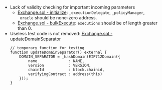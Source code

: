 * Lack of validity checking for important incoming parameters 
  - [Exchange.sol - initialize](https://github.com/code-423n4/2022-11-non-fungible/blob/323b7cbf607425dd81da96c0777c8b12e800305d/contracts/Exchange.sol#L112-L117): `_executionDelegate`, `_policyManager`, `_oracle` should be none-zero address.
  - [Exchange.sol - bulkExecute](https://github.com/code-423n4/2022-11-non-fungible/blob/323b7cbf607425dd81da96c0777c8b12e800305d/contracts/Exchange.sol#L168): `executions` should be of length greater than 0.
* Useless test code is not removed: [Exchange.sol - updateDomainSeparator](https://github.com/code-423n4/2022-11-non-fungible/blob/323b7cbf607425dd81da96c0777c8b12e800305d/contracts/Exchange.sol#L134-L142)
  ```
  // temporary function for testing
  function updateDomainSeparator() external {
      DOMAIN_SEPARATOR = _hashDomain(EIP712Domain({
          name              : NAME,
          version           : VERSION,
          chainId           : block.chainid,
          verifyingContract : address(this)
      }));
  }
  ```
